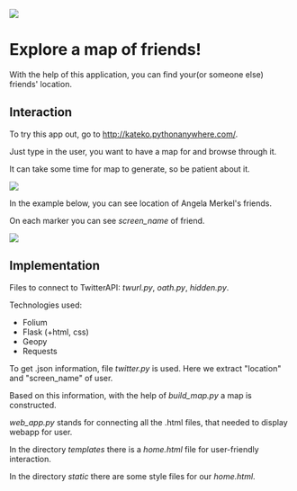 ![](https://github.com/KateKo04/Twitter_application/blob/master/Blue%20and%20White%20Pop%20Etsy%20Banner.png)
# Explore a map of friends!

With the help of this application, you can find your(or someone else) friends' location.

## Interaction

To try this app out, go to http://kateko.pythonanywhere.com/.

Just type in the user, you want to have a map for and browse through it.

It can take some time for map to generate, so be patient about it.

![](https://github.com/KateKo04/Twitter_application/blob/master/twitter_birds.jpg)

In the example below, you can see location of Angela Merkel's friends.

On each marker you can see *screen_name* of friend.

![](https://github.com/KateKo04/Twitter_application/blob/master/map_merkel.jpg)

## Implementation

Files to connect to TwitterAPI: *twurl.py*, *oath.py*, *hidden.py*. 

Technologies used:
* Folium
* Flask (+html, css)
* Geopy
* Requests

To get .json information, file *twitter.py* is used. Here we extract "location" and "screen_name" of user.

Based on this information, with the help of *build_map.py* a map is constructed.

*web_app.py* stands for connecting all the .html files, that needed to display webapp for user.

In the directory *templates* there is a *home.html* file for user-friendly interaction.

In the directory *static* there are some style files for our *home.html*.
